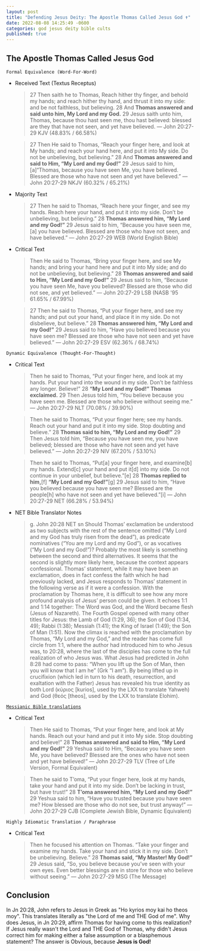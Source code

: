 ```yaml
---
layout: post
title: "Defending Jesus Deity: The Apostle Thomas Called Jesus God ✝️"
date: 2022-08-08 14:25:49 -0600
categories: god jesus deity bible cults
published: true
---
```


## The Apostle Thomas Called Jesus God

`Formal Equivalence (Word-For-Word)`
- Received Text (Textus Receptus)

    > 27 Then saith he to Thomas, Reach hither thy finger, and behold my hands; and reach hither thy hand, and thrust it into my side: and be not faithless, but believing. 28 And **Thomas answered and said unto him, My Lord and my God.** 29 Jesus saith unto him, Thomas, because thou hast seen me, thou hast believed: blessed are they that have not seen, and yet have believed. &mdash; John 20:27-29 KJV (48.83% / 66.58%)

    > 27 Then He said to Thomas, “Reach your finger here, and look at My hands; and reach your hand here, and put it into My side. Do not be unbelieving, but believing.” 28 And **Thomas answered and said to Him, “My Lord and my God!”** 29 Jesus said to him, [a]“Thomas, because you have seen Me, you have believed. Blessed are those who have not seen and yet have believed.” &mdash; John 20:27-29 NKJV (60.32% / 65.21%)

- Majority Text

    > 27 Then he said to Thomas, “Reach here your finger, and see my hands. Reach here your hand, and put it into my side. Don’t be unbelieving, but believing.” 28 **Thomas answered him, “My Lord and my God!”** 29 Jesus said to him, “Because you have seen me,[a] you have believed. Blessed are those who have not seen, and have believed.” &mdash; John 20:27-29 WEB (World English Bible)

- Critical Text

    > Then He said to Thomas, “Bring your finger here, and see My hands; and bring your hand here and put it into My side; and do not be unbelieving, but believing.” 28 **Thomas answered and said to Him, “My Lord and my God!”** 29 Jesus said to him, “Because you have seen Me, have you believed? Blessed are those who did not see, and yet believed.” &mdash; John 20:27-29 LSB (NASB '95 61.65% / 67.99%)

    > 27 Then he said to Thomas, “Put your finger here, and see my hands; and put out your hand, and place it in my side. Do not disbelieve, but believe.” 28 **Thomas answered him, “My Lord and my God!”** 29 Jesus said to him, “Have you believed because you have seen me? Blessed are those who have not seen and yet have believed.” &mdash; John 20:27-29 ESV (62.36% / 68.74%)

`Dynamic Equivalence (Thought-For-Thought)`
- Critical Text

    > Then he said to Thomas, “Put your finger here, and look at my hands. Put your hand into the wound in my side. Don’t be faithless any longer. Believe!” 28 **“My Lord and my God!” Thomas exclaimed.** 29 Then Jesus told him, “You believe because you have seen me. Blessed are those who believe without seeing me.” &mdash; John 20:27-29 NLT (70.08% / 39.90%)

    > Then he said to Thomas, “Put your finger here; see my hands. Reach out your hand and put it into my side. Stop doubting and believe.” 28 **Thomas said to him, “My Lord and my God!”** 29 Then Jesus told him, “Because you have seen me, you have believed; blessed are those who have not seen and yet have believed.” &mdash; John 20:27-29 NIV (67.20% / 53.10%)

    > Then he said to Thomas, “Put[a] your finger here, and examine[b] my hands. Extend[c] your hand and put it[d] into my side. Do not continue in your unbelief, but believe.”[e] 28 **Thomas replied to him,**[f] **“My Lord and my God!”**[g] 29 Jesus said to him, “Have you believed because you have seen me? Blessed are the people[h] who have not seen and yet have believed.”[i] &mdash; John 20:27-29 NET (66.28% / 53.94%)

- NET Bible Translator Notes
    
    > g. John 20:28 NET sn Should Thomas’ exclamation be understood as two subjects with the rest of the sentence omitted (“My Lord and my God has truly risen from the dead”), as predicate nominatives (“You are my Lord and my God”), or as vocatives (“My Lord and my God!”)? Probably the most likely is something between the second and third alternatives. It seems that the second is slightly more likely here, because the context appears confessional. Thomas’ statement, while it may have been an exclamation, does in fact confess the faith which he had previously lacked, and Jesus responds to Thomas’ statement in the following verse as if it were a confession. With the proclamation by Thomas here, it is difficult to see how any more profound analysis of Jesus’ person could be given. It echoes 1:1 and 1:14 together: The Word was God, and the Word became flesh (Jesus of Nazareth). The Fourth Gospel opened with many other titles for Jesus: the Lamb of God (1:29, 36); the Son of God (1:34, 49); Rabbi (1:38); Messiah (1:41); the King of Israel (1:49); the Son of Man (1:51). Now the climax is reached with the proclamation by Thomas, “My Lord and my God,” and the reader has come full circle from 1:1, where the author had introduced him to who Jesus was, to 20:28, where the last of the disciples has come to the full realization of who Jesus was. What Jesus had predicted in John 8:28 had come to pass: “When you lift up the Son of Man, then you will know that I am he” (Grk “I am”). By being lifted up in crucifixion (which led in turn to his death, resurrection, and exaltation with the Father) Jesus has revealed his true identity as both Lord (κύριος [kurios], used by the LXX to translate Yahweh) and God (θεός [theos], used by the LXX to translate Elohim).

[`Messianic Bible translations`](https://en.wikipedia.org/wiki/Messianic_Bible_translations)
- Critical Text
    > Then He said to Thomas, “Put your finger here, and look at My hands. Reach out your hand and put it into My side. Stop doubting and believe!” 28 **Thomas answered and said to Him, “My Lord and my God!”** 29 Yeshua said to Him, “Because you have seen Me, you have believed? Blessed are the ones who have not seen and yet have believed!” &mdash; John 20:27-29 TLV (Tree of Life Version, Formal Equivalent)

    > Then he said to T’oma, “Put your finger here, look at my hands, take your hand and put it into my side. Don’t be lacking in trust, but have trust!” 28 **T’oma answered him, “My Lord and my God!”** 29 Yeshua said to him, “Have you trusted because you have seen me? How blessed are those who do not see, but trust anyway!” &mdash; John 20:27-29 CJB (Complete Jewish Bible, Dynamic Equivalent)

`Highly Idiomatic Translation / Paraphrase`
- Critical Text
    > Then he focused his attention on Thomas. “Take your finger and examine my hands. Take your hand and stick it in my side. Don’t be unbelieving. Believe.” 28 **Thomas said, “My Master! My God!”** 29 Jesus said, “So, you believe because you’ve seen with your own eyes. Even better blessings are in store for those who believe without seeing.” &mdash; John 20:27-29 MSG (The Message)

## Conclusion

In Jn 20:28, John refers to Jesus in Greek as "Ho kyrios moy kai ho theos moy". This translates literally as "the Lord of me and THE God of me". Why does Jesus, in Jn 20:29, affirm Thomas for having come to this realization? If Jesus really wasn't the Lord and THE God of Thomas, why didn't Jesus correct him for making either a false assumption or a blasphemous statement? The answer is Obvious, because **Jesus is God!**

<script>
	var refTagger = {
		settings: {
			bibleVersion: 'ESV'
		}
	}; 

	(function(d, t) {
		var n=d.querySelector('[nonce]');
		refTagger.settings.nonce = n && (n.nonce||n.getAttribute('nonce'));
		var g = d.createElement(t), s = d.getElementsByTagName(t)[0];
		g.src = 'https://api.reftagger.com/v2/RefTagger.js';
		g.nonce = refTagger.settings.nonce;
		s.parentNode.insertBefore(g, s);
	}(document, 'script'));
</script>
